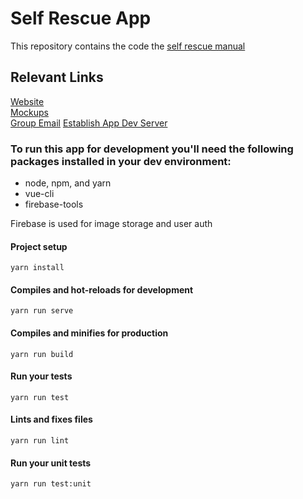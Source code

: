 # Self Rescue App
This repository contains the code the [self rescue manual](http://www.selfrescuemanual.com/)


## Relevant Links
[Website](http://www.boisebrigade.org)  
[Mockups](https://sketch.cloud/s/lKP8e/all/pages/landing-page-small-combined)  
[Group Email](boisebrigade@gmail.com)
[Establish App Dev Server](https://establish-rescuemanual.firebaseapp.com/)


### To run this app for development you'll need the following packages installed in your dev environment:
* node, npm, and yarn
* vue-cli
* firebase-tools

Firebase is used for image storage and user auth

#### Project setup
```
yarn install
```

#### Compiles and hot-reloads for development
```
yarn run serve
```

#### Compiles and minifies for production
```
yarn run build
```

#### Run your tests
```
yarn run test
```

#### Lints and fixes files
```
yarn run lint
```

#### Run your unit tests
```
yarn run test:unit
```
